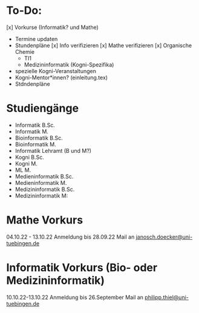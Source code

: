 # To-Do:

[x] Vorkurse (Informatik? und Mathe)
- Termine updaten
- Stundenpläne
    [x] Info verifizieren
    [x] Mathe verifizieren
    [x] Organische Chemie
    - TI1
    - Medizininformatik
(Kogni-Spezifika)
- spezielle Kogni-Veranstaltungen
- Kogni-Mentor*innen? (einleitung.tex)
- Stdndenpläne

# Studiengänge

- Informatik B.Sc.
- Informatik M.
- Bioinformatik B.Sc.
- Bioinformatik M.
- Informatik Lehramt (B und M?)
- Kogni B.Sc.
- Kogni M.
- ML M.
- Medieninformatik B.Sc.
- Medieninformatik M.
- Medizininformatik B.Sc.
- Medizininformatik M:



# Mathe Vorkurs

04.10.22 - 13.10.22
Anmeldung bis 28.09.22
Mail an janosch.doecker@uni-tuebingen.de

# Informatik Vorkurs (Bio- oder Medizininformatik)
10.10.22-13.10.22
Anmeldung bis 26.September
Mail an philipp.thiel@uni-tuebingen.de
